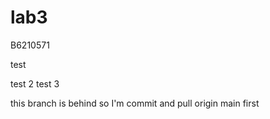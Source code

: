 # lab3
B6210571

test

test 2
test 3

this branch is behind so I'm commit and pull origin main first
